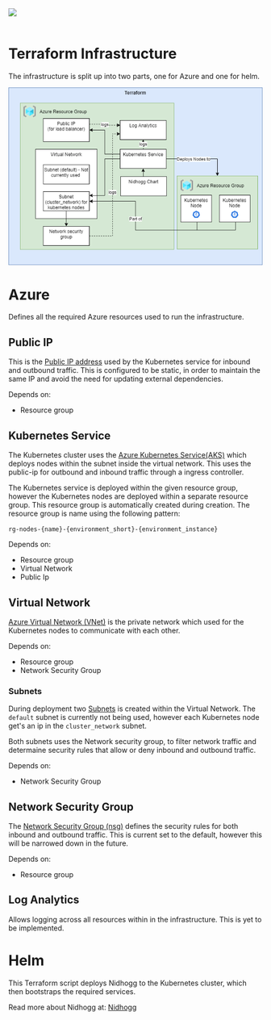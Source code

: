 <img src="../docs/images/Energinet-logo.png" width="250" style="margin-bottom: 3%">

# Terraform Infrastructure
The infrastructure is split up into two parts, one for Azure and one for helm. 

<img src="../docs/diagrams/infrastructure.drawio.png">

# Azure
Defines all the required Azure resources used to run the infrastructure. 

## Public IP
This is the [Public IP address](https://docs.microsoft.com/en-us/azure/virtual-network/ip-services/public-ip-addresses) used by the Kubernetes service for inbound and outbound traffic. This is configured to be static, in order to maintain the same IP and avoid the need for updating external dependencies. 

Depends on:
- Resource group

## Kubernetes Service
The Kubernetes cluster uses the [Azure Kubernetes Service(AKS)](https://azure.microsoft.com/en-us/services/kubernetes-service/#overview) which deploys nodes within the subnet inside the virtual network. This uses the public-ip for outbound and inbound traffic through a ingress controller.

The Kubernetes service is deployed within the given resource group, however the Kubernetes nodes are deployed within a separate resource group. This resource group is automatically created during creation. The resource group is name using the following pattern:
```
rg-nodes-{name}-{environment_short}-{environment_instance}
```

Depends on:
- Resource group
- Virtual Network
- Public Ip

## Virtual Network
[Azure Virtual Network (VNet)](https://docs.microsoft.com/en-us/azure/virtual-network/virtual-networks-overview) is the private network which used for the Kubernetes nodes to communicate with each other. 

Depends on:
- Resource group
- Network Security Group

### Subnets
During deployment two [Subnets](https://docs.microsoft.com/en-us/azure/virtual-network/network-overview#virtual-network-and-subnets) is created within the Virtual Network. The `default` subnet is currently not being used, however each Kubernetes node get's an ip in the `cluster_network` subnet. 

Both subnets uses the Network security group, to filter network traffic and determaine security rules that allow or deny inbound and outbound traffic. 

Depends on:
- Network Security Group

## Network Security Group
The [Network Security Group (nsg)](https://docs.microsoft.com/en-us/azure/virtual-network/network-security-groups-overview) defines the security rules for both inbound and outbound traffic. This is current set to the default, however this will be narrowed down in the future. 

Depends on:
- Resource group

## Log Analytics
Allows logging across all resources within in the infrastructure. This is yet to be implemented.

# Helm
This Terraform script deploys Nidhogg to the Kubernetes cluster, which then bootstraps the required services. 

Read more about Nidhogg at: [Nidhogg](../nidhogg/README.md)